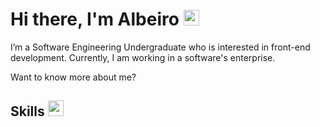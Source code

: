 <h1>Hi there, I'm Albeiro  <img src="https://media.giphy.com/media/hvRJCLFzcasrR4ia7z/giphy.gif" width="25px"></h1>   

I’m a Software Engineering Undergraduate who is interested in front-end development. Currently, I am working in a software's enterprise.

Want to know more about me? 

## Skills <img src="https://media.giphy.com/media/QssGEmpkyEOhBCb7e1/giphy.gif" width="25px">
